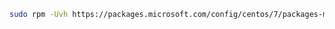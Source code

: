 ﻿```sh
sudo rpm -Uvh https://packages.microsoft.com/config/centos/7/packages-microsoft-prod.rpm
```
